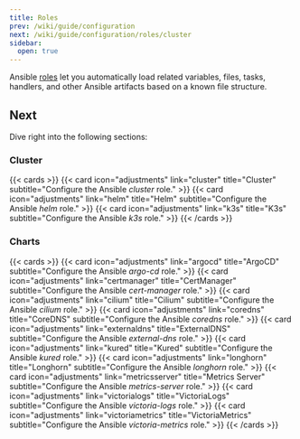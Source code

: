 ```yaml
---
title: Roles
prev: /wiki/guide/configuration
next: /wiki/guide/configuration/roles/cluster
sidebar:
  open: true
---
```


Ansible [roles](https://docs.ansible.com/ansible/latest/playbook_guide/playbooks_reuse_roles.html) let you automatically load related variables, files, tasks, handlers, and other Ansible artifacts based on a known file structure. 

<!--more-->

## Next

Dive right into the following sections:

### Cluster

{{< cards >}}
  {{< card icon="adjustments" link="cluster" title="Cluster" subtitle="Configure the Ansible *cluster* role." >}}
  {{< card icon="adjustments" link="helm" title="Helm" subtitle="Configure the Ansible *helm* role." >}}
  {{< card icon="adjustments" link="k3s" title="K3s" subtitle="Configure the Ansible *k3s* role." >}}
{{< /cards >}}

### Charts

{{< cards >}}
  {{< card icon="adjustments" link="argocd" title="ArgoCD" subtitle="Configure the Ansible *argo-cd* role." >}}
  {{< card icon="adjustments" link="certmanager" title="CertManager" subtitle="Configure the Ansible *cert-manager* role." >}}
  {{< card icon="adjustments" link="cilium" title="Cilium" subtitle="Configure the Ansible *cilium* role." >}}
  {{< card icon="adjustments" link="coredns" title="CoreDNS" subtitle="Configure the Ansible *coredns* role." >}}
  {{< card icon="adjustments" link="externaldns" title="ExternalDNS" subtitle="Configure the Ansible *external-dns* role." >}}
  {{< card icon="adjustments" link="kured" title="Kured" subtitle="Configure the Ansible *kured* role." >}}
  {{< card icon="adjustments" link="longhorn" title="Longhorn" subtitle="Configure the Ansible *longhorn* role." >}}
  {{< card icon="adjustments" link="metricsserver" title="Metrics Server" subtitle="Configure the Ansible *metrics-server* role." >}}
  {{< card icon="adjustments" link="victorialogs" title="VictoriaLogs" subtitle="Configure the Ansible *victoria-logs* role." >}}
  {{< card icon="adjustments" link="victoriametrics" title="VictoriaMetrics" subtitle="Configure the Ansible *victoria-metrics* role." >}}
{{< /cards >}}
